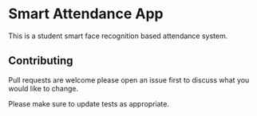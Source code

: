 # Smart Attendance App

This is a student smart  face recognition based attendance system.


## Contributing
Pull requests are welcome please open an issue first to discuss what you would like to change.

Please make sure to update tests as appropriate.
